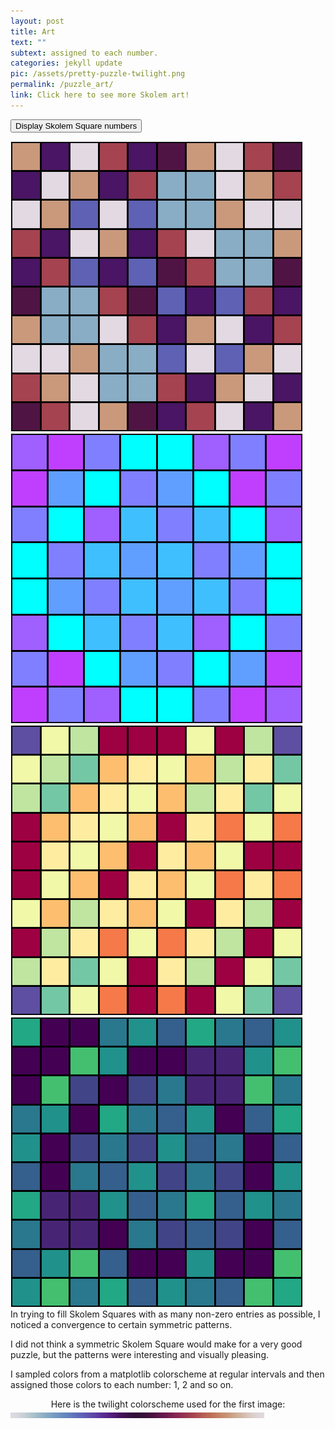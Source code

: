 ```yaml
---
layout: post
title: Art
text: ""
subtext: assigned to each number.
categories: jekyll update
pic: /assets/pretty-puzzle-twilight.png
permalink: /puzzle_art/
link: Click here to see more Skolem art!
---
```

<a href="#" onclick="toggleNumbers(); return false;"><button>Display Skolem Square numbers</button></a>
<div class="page-wrap-art">
  <img id="art1" class="medsmall_img" src="/assets/art-page/pretty-puzzle-twilight.png">

  <img id="art4" class="medsmall_img" src="/assets/art-page/pretty-puzzle-cool.png">

  <img id="art2" class="medsmall_img" src="/assets/art-page/pretty-puzzle-Spectral.png">

  <img id="art3" class="medsmall_img" src="/assets/art-page/pretty-puzzle-viridis.png">

</div>

<div class="page-wrap-text">In trying to fill Skolem Squares with as many non-zero entries as possible, I noticed a convergence to certain symmetric patterns.

I did not think a symmetric Skolem Square would make for a very good puzzle, but the patterns were interesting and visually pleasing.

I sampled colors from a matplotlib colorscheme at regular intervals and then assigned those colors to each number: 1, 2 and so on.

<center>Here is the twilight colorscheme used for the first image:</center><img class="medsmall" src="/assets/colormap.jpeg">
</div>

